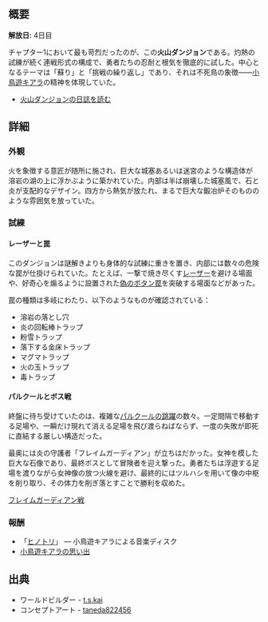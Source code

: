 <!-- title: 火山ダンジョン -->

<!-- quote: どうやら私はファストフードチェーンのオーナーにまで落ちぶれてしまったようだ。 -->

<!-- chapters: 0 -->

<!-- images: (火山ダンジョン入口 概要 #1), (火山ダンジョン入口 概要 #2), (火山ダンジョン 概要 #1), (火山ダンジョン 概要 #2), (火山ダンジョン 概要 #3), (火山ダンジョン 概要 #4), (火山ダンジョン コンセプトアート), (彼らは皆溶岩で泳ごうとした), (勇者たちの探索), (ボス戦の女神像) -->

<!-- model: false -->

## 概要

**解放日:** 4日目

チャプター1において最も苛烈だったのが、この**火山ダンジョン**である。灼熱の試練が続く連戦形式の構成で、勇者たちの忍耐と根気を徹底的に試した。中心となるテーマは「蘇り」と「挑戦の繰り返し」であり、それは不死鳥の象徴――[小鳥遊キアラ](#entry:kiara-entry)の精神を体現していた。

- [火山ダンジョンの日誌を読む](#text:volcano-dungeon-lore)

## 詳細

### 外観

火を象徴する意匠が随所に施され、巨大な城塞あるいは迷宮のような構造体が溶岩の湖の上に浮かぶように築かれていた。内部は半ば崩壊した城塞風で、石と炎が支配的なデザイン。四方から熱気が放たれ、まるで巨大な鍛冶炉そのもののような雰囲気を放っていた。

### 試練

#### レーザーと罠

このダンジョンは謎解きよりも身体的な試練に重きを置き、内部には数々の危険な罠が仕掛けられていた。たとえば、一撃で焼き尽くす[レーザー](https://www.youtube.com/live/N3v-MJXHQ0w?si=rFVQeKPLGv5Zumnz&t=6526)を避ける場面や、好奇心を煽るように設置された[偽のボタン罠](https://www.youtube.com/live/N3v-MJXHQ0w?si=8JvYnazYsw-n5I-I&t=7215)を突破する場面などがあった。

罠の種類は多岐にわたり、以下のようなものが確認されている：

- 溶岩の落とし穴
- 炎の回転棒トラップ
- 粉雪トラップ
- 落下する金床トラップ
- マグマトラップ
- 火の玉トラップ
- 毒トラップ

#### パルクールとボス戦

終盤に待ち受けていたのは、複雑な[パルクールの跳躍](https://www.youtube.com/live/72SJQRQ7qi0?si=34q6OX2oqyM_n2rX&t=15634)の数々。一定間隔で移動する足場や、一瞬だけ現れて消える足場を飛び渡らねばならず、一度の失敗が即死に直結する厳しい構造だった。

最奥には炎の守護者「フレイムガーディアン」が立ちはだかった。女神を模した巨大な石像であり、最終ボスとして冒険者を迎え撃った。勇者たちは浮遊する足場を渡りながら女神像の放つ火線を避け、最終的にはツルハシを用いて像の中枢を削り取り、その体力を削ぎ落とすことで勝利を収めた。

[フレイムガーディアン戦](#embed:https://www.youtube.com/live/72SJQRQ7qi0?si=UymqRZv4YuWyiCbi&t=15823)

### 報酬

- 「[ヒノトリ](https://youtu.be/eDfMDkgheQY?si=LrNua8X-nFdM770M)」 ― 小鳥遊キアラによる音楽ディスク
- [小鳥遊キアラの思い出](https://youtu.be/A3bQdV_sl08?si=-NxdiYuhunxDUoa1)

## 出典

- ワールドビルダー - [t.s.kai](https://x.com/tskai_xx)
- コンセプトアート - [taneda822456](https://x.com/taneda822456/status/1831263434736013607/photo/1)
